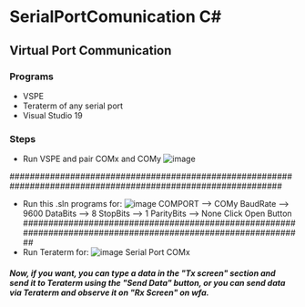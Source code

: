 # SerialPortComunication C#

## Virtual Port Communication

### Programs
- VSPE
- Teraterm of any serial port
- Visual Studio 19

### Steps
- Run VSPE and pair COMx and COMy
![image](https://user-images.githubusercontent.com/70964563/139351182-5045e307-66bb-4fb3-aaf6-a5538213f405.png)

##############################################################################################################
- Run this .sln programs for:
![image](https://user-images.githubusercontent.com/70964563/139348841-6c8ce3c1-1e70-4332-9550-9492ecffd9ab.png) 
COMPORT --> COMy
BaudRate --> 9600
DataBits --> 8
StopBits --> 1
ParityBits --> None
Click Open Button
##############################################################################################################
- Run Teraterm for:
![image](https://user-images.githubusercontent.com/70964563/139351289-0667569a-5265-4b9c-b2b0-576c535af709.png)
Serial Port COMx

##### Now, if you want, you can type a data in the "Tx screen" section and send it to Teraterm using the "Send Data" button, or you can send data via Teraterm and observe it on "Rx Screen" on wfa.
